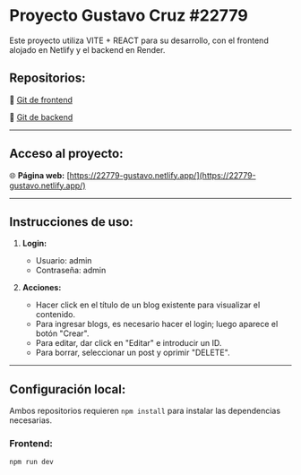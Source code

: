 # Proyecto Gustavo Cruz #22779

Este proyecto utiliza VITE + REACT para su desarrollo, con el frontend alojado en Netlify y el backend en Render.

## Repositorios:

🔗 [Git de frontend](https://github.com/G2309/Proyecto1_STW.git)

🔗 [Git de backend](https://github.com/G2309/Backend-STW-P1.git)

---

## Acceso al proyecto:

🌐 **Página web:** [https://22779-gustavo.netlify.app/](https://22779-gustavo.netlify.app/)

---

## Instrucciones de uso:

1. **Login:**
   - Usuario: admin
   - Contraseña: admin

2. **Acciones:**
   - Hacer click en el título de un blog existente para visualizar el contenido.
   - Para ingresar blogs, es necesario hacer el login; luego aparece el botón "Crear".
   - Para editar, dar click en "Editar" e introducir un ID.
   - Para borrar, seleccionar un post y oprimir "DELETE".

---

## Configuración local:

Ambos repositorios requieren `npm install` para instalar las dependencias necesarias.

### Frontend:

```bash
npm run dev
